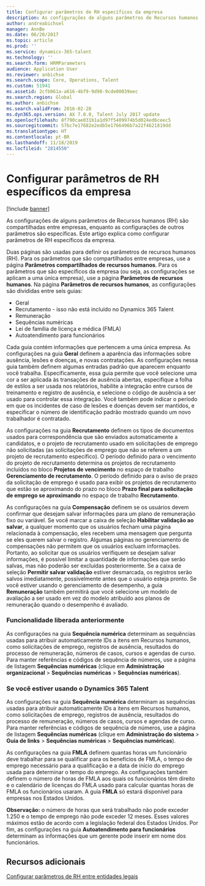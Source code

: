 ```yaml
---
title: Configurar parâmetros de RH específicos da empresa
description: As configurações de alguns parâmetros de Recursos humanos (RH) são compartilhadas entre empresas, enquanto as configurações de outros parâmetros são específicas. Este artigo explica como configurar parâmetros de RH específicos da empresa.
author: andreabichsel
manager: AnnBe
ms.date: 06/20/2017
ms.topic: article
ms.prod: ''
ms.service: dynamics-365-talent
ms.technology: ''
ms.search.form: HRMParameters
audience: Application User
ms.reviewer: anbichse
ms.search.scope: Core, Operations, Talent
ms.custom: 51941
ms.assetid: 2cfb061a-a616-4bf9-9d98-9cde00039eec
ms.search.region: Global
ms.author: anbichse
ms.search.validFrom: 2016-02-28
ms.dyn365.ops.version: AX 7.0.0, Talent July 2017 update
ms.openlocfilehash: 8f790cae031b1a1d97f5409974b5d024ed6ceec5
ms.sourcegitcommit: 57bc7e17682e2edb5e1766496b7a22f4621819dd
ms.translationtype: HT
ms.contentlocale: pt-BR
ms.lasthandoff: 11/18/2019
ms.locfileid: "2814550"
---
```

# <a name="set-up-company-specific-human-resources-hr-parameters"></a>Configurar parâmetros de RH específicos da empresa

[!include [banner](includes/banner.md)]

As configurações de alguns parâmetros de Recursos humanos (RH) são compartilhadas entre empresas, enquanto as configurações de outros parâmetros são específicas. Este artigo explica como configurar parâmetros de RH específicos da empresa.

Duas páginas são usadas para definir os parâmetros de recursos humanos (RH). Para os parâmetros que são compartilhados entre empresas, use a página **Parâmetros compartilhados de recursos humanos**. Para os parâmetros que são específicos da empresa (ou seja, as configurações se aplicam a uma única empresa), use a página **Parâmetros de recursos humanos**. Na página **Parâmetros de recursos humanos**, as configurações são divididas entre seis guias:

-   Geral
-   Recrutamento - isso não está incluído no Dynamics 365 Talent
-   Remuneração
-   Sequências numéricas
-   Lei de família de licença e médica (FMLA)
-   Autoatendimento para funcionários

Cada guia contém informações que pertencem a uma única empresa. As configurações na guia **Geral** definem a aparência das informações sobre ausência, lesões e doenças, e novas contratações. As configurações nessa guia também definem algumas entradas padrão que aparecem enquanto você trabalha. Especificamente, essa guia permite que você selecione uma cor a ser aplicada às transações de ausência abertas, especifique a folha de estilos a ser usada nos relatórios, habilite a integração entre cursos de treinamento e registro de ausência, e selecione o código de ausência a ser usado para controlar essa integração. Você também pode indicar o período em que os incidentes de caso de lesões e doenças devem ser mantidos, e especificar o número de identificação padrão mostrado quando um novo trabalhador é contratado. 

As configurações na guia **Recrutamento** definem os tipos de documentos usados para correspondência que são enviados automaticamente a candidatos, e o projeto de recrutamento usado em solicitações de emprego não solicitadas (as solicitações de emprego que não se referem a um projeto de recrutamento específico). O período definido para o vencimento do projeto de recrutamento determina os projetos de recrutamento incluídos no bloco **Projetos de vencimento** no espaço de trabalho **Gerenciamento de recrutamento**. O período definido para o aviso de prazo da solicitação de emprego é usado para exibir os projetos de recrutamento que estão se aproximando do prazo no bloco **Prazo final para solicitação de emprego se aproximando** no espaço de trabalho **Recrutamento**. 

As configurações na guia **Compensação** definem se os usuários devem confirmar que desejam salvar informações para um plano de remuneração fixo ou variável. Se você marcar a caixa de seleção **Habilitar validação ao salvar**, a qualquer momento que os usuários fecham uma página relacionada à compensação, eles recebem uma mensagem que pergunta se eles querem salvar o registro. Algumas páginas no gerenciamento de compensações não permitem que os usuários excluam informações. Portanto, ao solicitar que os usuários verifiquem se desejam salvar informações, é possível limitar a quantidade de informações que serão salvas, mas não poderão ser excluídas posteriormente. Se a caixa de seleção **Permitir salvar validação** estiver desmarcada, os registros serão salvos imediatamente, possivelmente antes que o usuário esteja pronto. Se você estiver usando o gerenciamento de desempenho, a guia **Remuneração** também permitirá que você selecione um modelo de avaliação a ser usado em vez do modelo atribuído aos planos de remuneração quando o desempenho é avaliado. 

### <a name="previously-released-functionality"></a>Funcionalidade liberada anteriormente
As configurações na guia **Sequência numérica** determinam as sequências usadas para atribuir automaticamente IDs a itens em Recursos humanos, como solicitações de emprego, registros de ausência, resultados do processo de remuneração, números de casos, cursos e agendas de curso. Para manter referências e códigos de sequência de números, use a página de listagem **Sequências numéricas** (clique em **Administração organizacional** &gt; **Sequências numéricas** &gt; **Sequências numéricas**).

### <a name="if-youre-using-dynamics-365-talent"></a>Se você estiver usando o Dynamics 365 Talent
As configurações na guia **Sequência numérica** determinam as sequências usadas para atribuir automaticamente IDs a itens em Recursos humanos, como solicitações de emprego, registros de ausência, resultados do processo de remuneração, números de casos, cursos e agendas de curso. Para manter referências e códigos de sequência de números, use a página de listagem **Sequências numéricas** (clique em **Administração do sistema** &gt; **Guia de links** &gt; **Sequências numéricas** &gt; **Sequências numéricas**). 

As configurações na guia **FMLA** definem quantas horas um funcionário deve trabalhar para se qualificar para os benefícios de FMLA, o tempo de emprego necessário para a qualificação e a data de início do emprego usada para determinar o tempo do emprego. As configurações também definem o número de horas de FMLA aos quais os funcionários têm direito e o calendário de licenças do FMLA usado para calcular quantas horas de FMLA os funcionários usaram. A guia **FMLA** só estará disponível para empresas nos Estados Unidos. 

**Observação:** o número de horas que será trabalhado não pode exceder 1.250 e o tempo de emprego não pode exceder 12 meses. Esses valores máximos estão de acordo com a legislação federal dos Estados Unidos. Por fim, as configurações na guia **Autoatendimento para funcionários** determinam as informações que um gerente pode inserir em nome dos funcionários.

<a name="additional-resources"></a>Recursos adicionais
--------

[Configurar parâmetros de RH entre entidades legais](set-up-hr-parameters-across-legal-entities.md)



